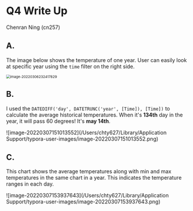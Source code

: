 # Q4 Write Up

Chenran Ning (cn257)

## A.

The image below shows the temperature of one year. User can easily look at specific year using the `time` filter on the right side.

<img src="/Users/chty627/Library/Application Support/typora-user-images/image-20220306232417829.png" alt="image-20220306232417829" style="zoom:67%;" />

## B.

I used the `DATEDIFF('day', DATETRUNC('year', [Time]), [Time])` to calculate the average historical temperatures. When it's **134th** day in the year, it will pass 60 degrees! It's **may 14th**.

![image-20220307151013552](/Users/chty627/Library/Application Support/typora-user-images/image-20220307151013552.png)

## C.

This chart shows the average temperatures along with min and max temperatures in the same chart in a year. This indicates the temperature ranges in each day.

![image-20220307153937643](/Users/chty627/Library/Application Support/typora-user-images/image-20220307153937643.png)

